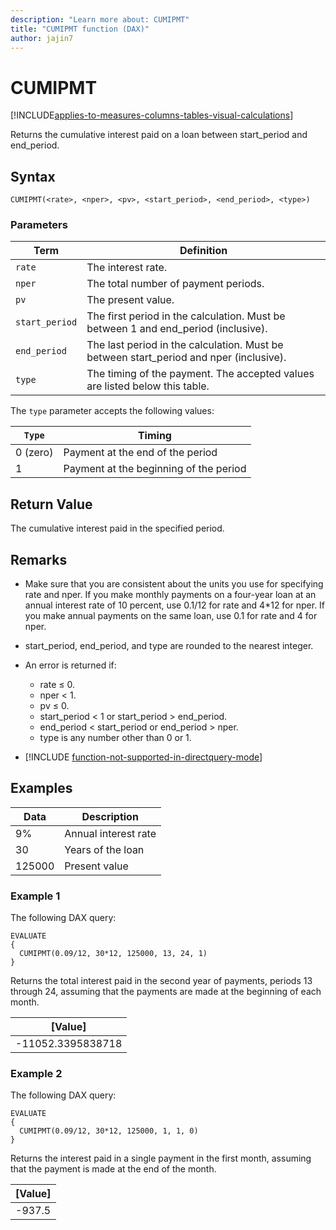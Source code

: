 ```yaml
---
description: "Learn more about: CUMIPMT"
title: "CUMIPMT function (DAX)"
author: jajin7
---
```


# CUMIPMT

[!INCLUDE[applies-to-measures-columns-tables-visual-calculations](includes/applies-to-measures-columns-tables-visual-calculations.md)]

Returns the cumulative interest paid on a loan between start_period and end_period.

## Syntax

```dax
CUMIPMT(<rate>, <nper>, <pv>, <start_period>, <end_period>, <type>)
```

### Parameters

|Term|Definition|  
|--------|--------------|  
|`rate`|The interest rate.|  
|`nper`|The total number of payment periods.|
|`pv`|The present value.|
|`start_period`|The first period in the calculation. Must be between 1 and end_period (inclusive).|
|`end_period`|The last period in the calculation. Must be between start_period and nper (inclusive).|
|`type`|The timing of the payment. The accepted values are listed below this table.|

The `type` parameter accepts the following values:

| `Type` | **Timing**                             |
| -------- | -------------------------------------- |
| 0 (zero) | Payment at the end of the period       |
| 1        | Payment at the beginning of the period |

## Return Value

The cumulative interest paid in the specified period.

## Remarks

- Make sure that you are consistent about the units you use for specifying rate and nper. If you make monthly payments on a four-year loan at an annual interest rate of 10 percent, use 0.1/12 for rate and 4*12 for nper. If you make annual payments on the same loan, use 0.1 for rate and 4 for nper.

- start_period, end_period, and type are rounded to the nearest integer.

- An error is returned if:
  - rate ≤ 0.
  - nper < 1.
  - pv ≤ 0.
  - start_period < 1 or start_period > end_period.
  - end_period < start_period or end_period > nper.
  - type is any number other than 0 or 1.

- [!INCLUDE [function-not-supported-in-directquery-mode](includes/function-not-supported-in-directquery-mode.md)]

## Examples

| **Data** | **Description**      |
| -------- | -------------------- |
| 9%       | Annual interest rate |
| 30       | Years of the loan    |
| 125000   | Present value        |

### Example 1

The following DAX query:

```dax
EVALUATE
{
  CUMIPMT(0.09/12, 30*12, 125000, 13, 24, 1)
}
```

Returns the total interest paid in the second year of payments, periods 13 through 24, assuming that the payments are made at the beginning of each month.

| **[Value]**      |
| ------------------ |
| -11052.3395838718 |

### Example 2

The following DAX query:

```dax
EVALUATE
{
  CUMIPMT(0.09/12, 30*12, 125000, 1, 1, 0)
}
```

Returns the interest paid in a single payment in the first month, assuming that the payment is made at the end of the month.

| **[Value]** |
| ------------- |
| -937.5       |
